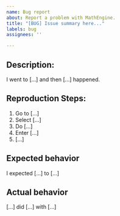 ```yaml
---
name: Bug report
about: Report a problem with MathEngine.
title: "[BUG] Issue summary here..."
labels: bug
assignees: ''

---
```


<!--
    Wait!
    
    Did you look if this bug has already been reported?
    If it's already been reported, we already know about it
    and there's no need to be filling this out!
    
    Try searching before you continue!
-->

## Description:
<!--
    Describe your bug in as much detail as possible here,
    and please include details on what happened specifically!
-->
I went to [...] and then [...] happened.

## Reproduction Steps:
<!--
    Please describe exactly what happened when the bug
    occured. Include *exactly* the steps we should take to
    reproduce the problem you are having.
-->
1. Go to [...]
2. Select [...]
3. Do [...]
4. Enter [...]
5. [...]

## Expected behavior
<!--
    What did you expect to happen?
-->
I expected [...] to [...]

## Actual behavior
<!--
    What happened?
-->
[...] did [...] with [...]
